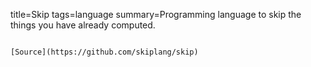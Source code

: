 title=Skip
tags=language
summary=Programming language to skip the things you have already computed.
~~~~~~

[Source](https://github.com/skiplang/skip)

